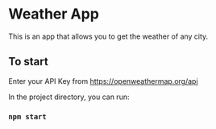 # Weather App

This is an app that allows you to get the weather of any city.

## To start

Enter your API Key from https://openweathermap.org/api

In the project directory, you can run:

### `npm start`
